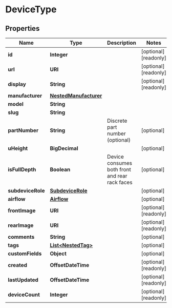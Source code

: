 

# DeviceType


## Properties

| Name | Type | Description | Notes |
|------------ | ------------- | ------------- | -------------|
|**id** | **Integer** |  |  [optional] [readonly] |
|**url** | **URI** |  |  [optional] [readonly] |
|**display** | **String** |  |  [optional] [readonly] |
|**manufacturer** | [**NestedManufacturer**](NestedManufacturer.md) |  |  |
|**model** | **String** |  |  |
|**slug** | **String** |  |  |
|**partNumber** | **String** | Discrete part number (optional) |  [optional] |
|**uHeight** | **BigDecimal** |  |  [optional] |
|**isFullDepth** | **Boolean** | Device consumes both front and rear rack faces |  [optional] |
|**subdeviceRole** | [**SubdeviceRole**](SubdeviceRole.md) |  |  [optional] |
|**airflow** | [**Airflow**](Airflow.md) |  |  [optional] |
|**frontImage** | **URI** |  |  [optional] [readonly] |
|**rearImage** | **URI** |  |  [optional] [readonly] |
|**comments** | **String** |  |  [optional] |
|**tags** | [**List&lt;NestedTag&gt;**](NestedTag.md) |  |  [optional] |
|**customFields** | **Object** |  |  [optional] |
|**created** | **OffsetDateTime** |  |  [optional] [readonly] |
|**lastUpdated** | **OffsetDateTime** |  |  [optional] [readonly] |
|**deviceCount** | **Integer** |  |  [optional] [readonly] |



